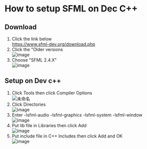 # How to setup SFML on Dec C++
## Download
1. Click the link below <br>
https://www.sfml-dev.org/download.php <br>
2. Click the "Older versions <br>
![image](https://user-images.githubusercontent.com/75311991/189909347-95b0fbe0-c62e-4274-9d2e-09282a52cac4.png) <br> 
3. Choose "SFML 2.4.X" <br>
![image](https://user-images.githubusercontent.com/75311991/189910032-8d758a37-fb1b-4fa2-a5d0-2077a02c9618.png) <br>
## Setup on Dev c++
1. Click Tools then click Compiler Options <br>
![未命名](https://user-images.githubusercontent.com/75311991/189911380-ed34e744-f873-4bfa-b981-d47e7e8ed882.png) <br>
2. Click Directories <br>
![image](https://user-images.githubusercontent.com/75311991/189912815-6379782e-5ac8-46d5-befb-4334696c0f0c.png) <br>
3. Enter -lsfml-audio -lsfml-graphics -lsfml-system -lsfml-window <br>
![image](https://user-images.githubusercontent.com/75311991/189914357-0bda409c-bd14-4b1d-bb5b-7eda615b4b10.png) <br>
4. Put lib file in Libraries then click Add <br>
![image](https://user-images.githubusercontent.com/75311991/189913149-3d00e827-f4fb-4591-aa64-d2b6be4f1198.png) <br>
5. Put include file in C++ Includes then click Add and OK <br>
![image](https://user-images.githubusercontent.com/75311991/189913988-fad54cdd-c238-433d-9f71-ce561d28103f.png) <br>

